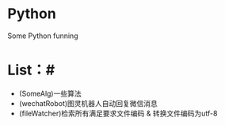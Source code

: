 # Python
Some Python funning

# List：#
* (SomeAlg)一些算法
* (wechatRobot)图灵机器人自动回复微信消息
* (fileWatcher)检索所有满足要求文件编码 & 转换文件编码为utf-8

